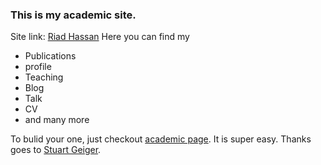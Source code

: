 ### This is my academic site.
Site link: [Riad Hassan](https://rashedulislam13.github.io/)
Here you can find my
* Publications
* profile
* Teaching
* Blog
* Talk
* CV
* and many more

To bulid your one, just checkout [academic page](https://github.com/academicpages/academicpages.github.io). It is super easy. Thanks goes to [Stuart Geiger](https://github.com/staeiou).
